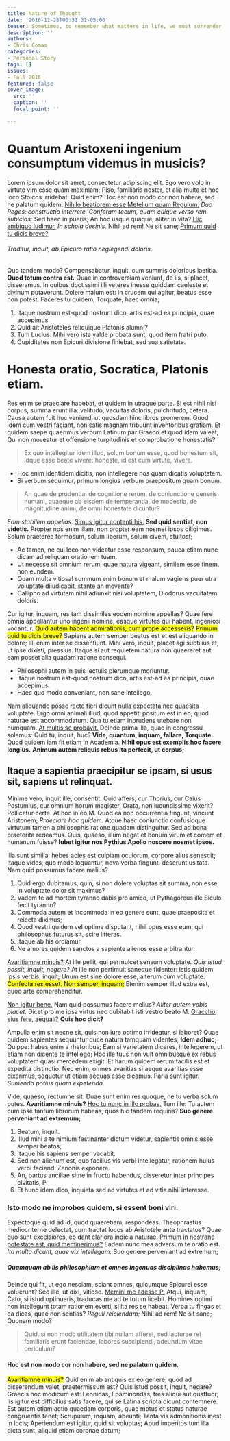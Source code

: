 ```yaml
---
title: Nature of Thought
date: '2016-11-28T00:31:31-05:00'
teaser: Sometimes, to remember what matters in life, we must surrender control.
description: ''
authors:
- Chris Comas
categories:
- Personal Story
tags: []
issues:
- Fall 2016
featured: false
cover_image:
  src: ''
  caption: ''
  focal_point: ''

---
```

<h1>Quantum Aristoxeni ingenium consumptum videmus in musicis?</h1>

<p>Lorem ipsum dolor sit amet, consectetur adipiscing elit. Ego vero volo in virtute vim esse quam maximam; Piso, familiaris noster, et alia multa et hoc loco Stoicos irridebat: Quid enim? Hoc est non modo cor non habere, sed ne palatum quidem. <a href='http://loripsum.net/' target='_blank'>Nihilo beatiorem esse Metellum quam Regulum.</a> <i>Duo Reges: constructio interrete.</i> <i>Conferam tecum, quam cuique verso rem subicias;</i> Sed haec in pueris; An hoc usque quaque, aliter in vita? <a href='http://loripsum.net/' target='_blank'>Hic ambiguo ludimur.</a> <i>In schola desinis.</i> Nihil ad rem! Ne sit sane; <a href='http://loripsum.net/' target='_blank'>Primum quid tu dicis breve?</a> </p>

<h6>Traditur, inquit, ab Epicuro ratio neglegendi doloris.</h6>

<p>Quo tandem modo? Compensabatur, inquit, cum summis doloribus laetitia. <b>Quod totum contra est.</b> Quae in controversiam veniunt, de iis, si placet, disseramus. In quibus doctissimi illi veteres inesse quiddam caeleste et divinum putaverunt. Dolere malum est: in crucem qui agitur, beatus esse non potest. Faceres tu quidem, Torquate, haec omnia; </p>

<ol>
	<li>Itaque nostrum est-quod nostrum dico, artis est-ad ea principia, quae accepimus.</li>
	<li>Quid ait Aristoteles reliquique Platonis alumni?</li>
	<li>Tum Lucius: Mihi vero ista valde probata sunt, quod item fratri puto.</li>
	<li>Cupiditates non Epicuri divisione finiebat, sed sua satietate.</li>
</ol>


<h1>Honesta oratio, Socratica, Platonis etiam.</h1>

<p>Res enim se praeclare habebat, et quidem in utraque parte. Si est nihil nisi corpus, summa erunt illa: valitudo, vacuitas doloris, pulchritudo, cetera. Causa autem fuit huc veniendi ut quosdam hinc libros promerem. Quod idem cum vestri faciant, non satis magnam tribuunt inventoribus gratiam. Et quidem saepe quaerimus verbum Latinum par Graeco et quod idem valeat; Qui non moveatur et offensione turpitudinis et comprobatione honestatis? </p>

<blockquote cite='http://loripsum.net'>
	Ex quo intellegitur idem illud, solum bonum esse, quod honestum sit, idque esse beate vivere: honeste, id est cum virtute, vivere.
</blockquote>


<ul>
	<li>Hoc enim identidem dicitis, non intellegere nos quam dicatis voluptatem.</li>
	<li>Si verbum sequimur, primum longius verbum praepositum quam bonum.</li>
</ul>


<blockquote cite='http://loripsum.net'>
	An quae de prudentia, de cognitione rerum, de coniunctione generis humani, quaeque ab eisdem de temperantia, de modestia, de magnitudine animi, de omni honestate dicuntur?
</blockquote>


<p><i>Eam stabilem appellas.</i> <a href='http://loripsum.net/' target='_blank'>Simus igitur contenti his.</a> <b>Sed quid sentiat, non videtis.</b> Propter nos enim illam, non propter eam nosmet ipsos diligimus. Solum praeterea formosum, solum liberum, solum civem, stultost; </p>

<ul>
	<li>Ac tamen, ne cui loco non videatur esse responsum, pauca etiam nunc dicam ad reliquam orationem tuam.</li>
	<li>Ut necesse sit omnium rerum, quae natura vigeant, similem esse finem, non eundem.</li>
	<li>Quam multa vitiosa! summum enim bonum et malum vagiens puer utra voluptate diiudicabit, stante an movente?</li>
	<li>Callipho ad virtutem nihil adiunxit nisi voluptatem, Diodorus vacuitatem doloris.</li>
</ul>


<p>Cur igitur, inquam, res tam dissimiles eodem nomine appellas? Quae fere omnia appellantur uno ingenii nomine, easque virtutes qui habent, ingeniosi vocantur. <mark>Quid autem habent admirationis, cum prope accesseris?</mark> <mark>Primum quid tu dicis breve?</mark> Sapiens autem semper beatus est et est aliquando in dolore; Illi enim inter se dissentiunt. Mihi vero, inquit, placet agi subtilius et, ut ipse dixisti, pressius. Itaque si aut requietem natura non quaereret aut eam posset alia quadam ratione consequi. </p>

<ul>
	<li>Philosophi autem in suis lectulis plerumque moriuntur.</li>
	<li>Itaque nostrum est-quod nostrum dico, artis est-ad ea principia, quae accepimus.</li>
	<li>Haec quo modo conveniant, non sane intellego.</li>
</ul>


<p>Nam aliquando posse recte fieri dicunt nulla expectata nec quaesita voluptate. Ergo omni animali illud, quod appetiti positum est in eo, quod naturae est accommodatum. Qua tu etiam inprudens utebare non numquam. <a href='http://loripsum.net/' target='_blank'>At multis se probavit.</a> Deinde prima illa, quae in congressu solemus: Quid tu, inquit, huc? <b>Vide, quantum, inquam, fallare, Torquate.</b> Quod quidem iam fit etiam in Academia. <b>Nihil opus est exemplis hoc facere longius.</b> <b>Animum autem reliquis rebus ita perfecit, ut corpus;</b> </p>

<h2>Itaque a sapientia praecipitur se ipsam, si usus sit, sapiens ut relinquat.</h2>

<p>Minime vero, inquit ille, consentit. Quid affers, cur Thorius, cur Caius Postumius, cur omnium horum magister, Orata, non iucundissime vixerit? Pollicetur certe. At hoc in eo M. Quod ea non occurrentia fingunt, vincunt Aristonem; <i>Praeclare hoc quidem.</i> Atque haec coniunctio confusioque virtutum tamen a philosophis ratione quadam distinguitur. Sed ad bona praeterita redeamus. Quis, quaeso, illum negat et bonum virum et comem et humanum fuisse? <b>Iubet igitur nos Pythius Apollo noscere nosmet ipsos.</b> </p>

<p>Illa sunt similia: hebes acies est cuipiam oculorum, corpore alius senescit; Itaque vides, quo modo loquantur, nova verba fingunt, deserunt usitata. Nam quid possumus facere melius? </p>

<ol>
	<li>Quid ergo dubitamus, quin, si non dolere voluptas sit summa, non esse in voluptate dolor sit maximus?</li>
	<li>Vadem te ad mortem tyranno dabis pro amico, ut Pythagoreus ille Siculo fecit tyranno?</li>
	<li>Commoda autem et incommoda in eo genere sunt, quae praeposita et reiecta diximus;</li>
	<li>Quod vestri quidem vel optime disputant, nihil opus esse eum, qui philosophus futurus sit, scire litteras.</li>
	<li>Itaque ab his ordiamur.</li>
	<li>Ne amores quidem sanctos a sapiente alienos esse arbitrantur.</li>
</ol>


<p><a href='http://loripsum.net/' target='_blank'>Avaritiamne minuis?</a> At ille pellit, qui permulcet sensum voluptate. <i>Quis istud possit, inquit, negare?</i> At ille non pertimuit saneque fidenter: Istis quidem ipsis verbis, inquit; Unum est sine dolore esse, alterum cum voluptate. <mark>Confecta res esset.</mark> <mark>Non semper, inquam;</mark> Etenim semper illud extra est, quod arte comprehenditur. </p>

<p><a href='http://loripsum.net/' target='_blank'>Non igitur bene.</a> Nam quid possumus facere melius? <i>Aliter autem vobis placet.</i> Dicet pro me ipsa virtus nec dubitabit isti vestro beato M. <a href='http://loripsum.net/' target='_blank'>Graccho, eius fere, aequalí?</a> <b>Quis hoc dicit?</b> </p>

<p>Ampulla enim sit necne sit, quis non iure optimo irrideatur, si laboret? Quae quidem sapientes sequuntur duce natura tamquam videntes; <b>Idem adhuc;</b> Quippe: habes enim a rhetoribus; Eam si varietatem diceres, intellegerem, ut etiam non dicente te intellego; Hoc ille tuus non vult omnibusque ex rebus voluptatem quasi mercedem exigit. Et harum quidem rerum facilis est et expedita distinctio. Nec enim, omnes avaritias si aeque avaritias esse dixerimus, sequetur ut etiam aequas esse dicamus. Paria sunt igitur. <i>Sumenda potius quam expetenda.</i> </p>

<p>Vide, quaeso, rectumne sit. Duae sunt enim res quoque, ne tu verba solum putes. <b>Avaritiamne minuis?</b> <a href='http://loripsum.net/' target='_blank'>Hoc tu nunc in illo probas.</a> Tum ille: Tu autem cum ipse tantum librorum habeas, quos hic tandem requiris? <b>Suo genere perveniant ad extremum;</b> </p>

<ol>
	<li>Beatum, inquit.</li>
	<li>Illud mihi a te nimium festinanter dictum videtur, sapientis omnis esse semper beatos;</li>
	<li>Itaque his sapiens semper vacabit.</li>
	<li>Sed non alienum est, quo facilius vis verbi intellegatur, rationem huius verbi faciendi Zenonis exponere.</li>
	<li>An, partus ancillae sitne in fructu habendus, disseretur inter principes civitatis, P.</li>
	<li>Et hunc idem dico, inquieta sed ad virtutes et ad vitia nihil interesse.</li>
</ol>


<h3>Isto modo ne improbos quidem, si essent boni viri.</h3>

<p>Expectoque quid ad id, quod quaerebam, respondeas. Theophrastus mediocriterne delectat, cum tractat locos ab Aristotele ante tractatos? Quae quo sunt excelsiores, eo dant clariora indicia naturae. <a href='http://loripsum.net/' target='_blank'>Primum in nostrane potestate est, quid meminerimus?</a> Eadem nunc mea adversum te oratio est. <i>Ita multa dicunt, quae vix intellegam.</i> Suo genere perveniant ad extremum; </p>

<h5>Quamquam ab iis philosophiam et omnes ingenuas disciplinas habemus;</h5>

<p>Deinde qui fit, ut ego nesciam, sciant omnes, quicumque Epicurei esse voluerunt? Sed ille, ut dixi, vitiose. <a href='http://loripsum.net/' target='_blank'>Memini me adesse P.</a> Atqui, inquam, Cato, si istud optinueris, traducas me ad te totum licebit. Homines optimi non intellegunt totam rationem everti, si ita res se habeat. Verba tu fingas et ea dicas, quae non sentias? <i>Reguli reiciendam;</i> Nihil ad rem! Ne sit sane; Quonam modo? </p>

<blockquote cite='http://loripsum.net'>
	Quid, si non modo utilitatem tibi nullam afferet, sed iacturae rei familiaris erunt faciendae, labores suscipiendi, adeundum vitae periculum?
</blockquote>


<h4>Hoc est non modo cor non habere, sed ne palatum quidem.</h4>

<p><mark>Avaritiamne minuis?</mark> Quid enim ab antiquis ex eo genere, quod ad disserendum valet, praetermissum est? Quis istud possit, inquit, negare? Graecis hoc modicum est: Leonidas, Epaminondas, tres aliqui aut quattuor; Iis igitur est difficilius satis facere, qui se Latina scripta dicunt contemnere. Est autem etiam actio quaedam corporis, quae motus et status naturae congruentis tenet; Scrupulum, inquam, abeunti; Tanta vis admonitionis inest in locis; Aperiendum est igitur, quid sit voluptas; Apud imperitos tum illa dicta sunt, aliquid etiam coronae datum; </p>
